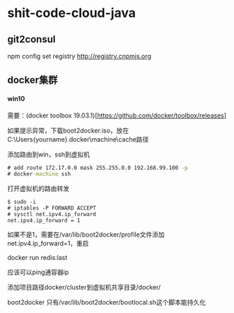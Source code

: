 # shit-code-cloud-java

## git2consul

npm config set registry http://registry.cnpmjs.org


## docker集群
#### win10
需要：(docker toolbox 19.03.1)[https://github.com/docker/toolbox/releases]

如果提示异常，下载boot2docker.iso，放在C:\Users\{yourname}\.docker\machine\cache路径

添加路由到win，ssh到虚拟机
```cmd
# add route 172.17.0.0 mask 255.255.0.0 192.168.99.100 -p
# docker-machine ssh
```

打开虚拟机的路由转发

```shell script
$ sudo -i
# iptables -P FORWARD ACCEPT
# sysctl net.ipv4.ip_forward
net.ipv4.ip_forward = 1
```
如果不是1，需要在/var/lib/boot2docker/profile文件添加net.ipv4.ip_forward=1，重启

docker run redis:last

应该可以ping通容器ip

添加项目路径docker/cluster到虚拟机共享目录/docker/

boot2docker 只有/var/lib/boot2docker/bootlocal.sh这个脚本能持久化
